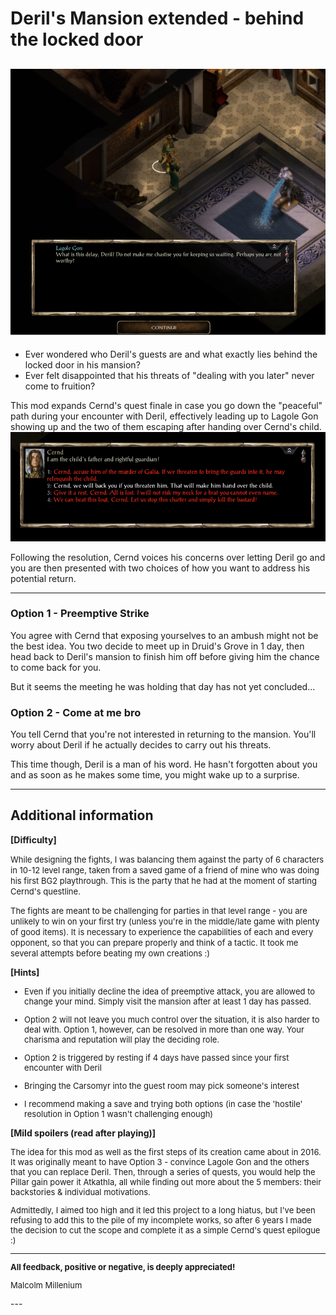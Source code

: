 # Deril's Mansion extended - behind the locked door
![Select this option](Pictures/2.PNG)
---

* Ever wondered who Deril's guests are and what exactly lies behind the locked door in his mansion?
* Ever felt disappointed that his threats of "dealing with you later" never come to fruition?

This mod expands Cernd's quest finale in case you go down the "peaceful" path during your encounter 
with Deril, effectively leading up to Lagole Gon showing up and the two of them escaping after
handing over Cernd's child.
![Select this option](Pictures/1.PNG)


Following the resolution, Cernd voices his concerns over letting Deril go and you
are then presented with two choices of how you want to address his potential return.

---

### Option 1 - Preemptive Strike
You agree with Cernd that exposing yourselves to an ambush might not be the best idea.
You two decide to meet up in Druid's Grove in 1 day, then 
head back to Deril's mansion to finish him off before giving him the chance
to come back for you.

But it seems the meeting he was holding that day has not yet concluded...

### Option 2 - Come at me bro
You tell Cernd that you're not interested in returning to the mansion.
You'll worry about Deril if he actually decides to carry out his threats.

This time though, Deril is a man of his word. He hasn't forgotten about you
and as soon as he makes some time, you might wake up to a surprise.

---

## Additional information

**[Difficulty]**

<font size=2>
While designing the fights, I was balancing them against the party of 6 characters in 10-12 level range,
taken from a saved game of a friend of mine who was doing his first BG2 playthrough. This is the party that he
had at the moment of starting Cernd's questline.

The fights are meant to be challenging for parties in that level range - you are unlikely to win on 
your first try (unless you're in the middle/late game with plenty of good items). It is necessary to experience the capabilities of each and every opponent,
so that you can prepare properly and think of a tactic. It took me several attempts before 
beating my own creations :)
</font>

**[Hints]**

<font size=2>

* Even if you initially decline the idea of preemptive attack, you are allowed 
  to change your mind. Simply visit the mansion after at least 1 day has passed.
 
* Option 2 will not leave you much control over the situation, it is also 
   harder to deal with. Option 1, however, can be resolved
   in more than one way. Your charisma and reputation will play the deciding role.

* Option 2 is triggered by resting if 4 days have passed 
  since your first encounter with Deril

* Bringing the Carsomyr into the guest room may pick someone's interest

* I recommend making a save and trying both options (in case the 'hostile' 
   resolution in Option 1 wasn't challenging enough)
   
</font>

**[Mild spoilers (read after playing)]**

<font size=2>

The idea for this mod as well as the first steps of its creation came about
in 2016. It was originally meant to have Option 3 - convince Lagole Gon and 
the others that you can replace Deril. Then, through a series of quests, you
would help the Pillar gain power it Atkathla, all while finding out more about 
the 5 members: their backstories & individual motivations.

Admittedly, I aimed too high and it led this project to a long hiatus, but
I've been refusing to add this to the pile of my incomplete works, so after 6 years
I made the decision to cut the scope and complete it 
as a simple Cernd's quest epilogue :) 

---
**All feedback, positive or negative, is deeply appreciated!**


Malcolm Millenium

</font>
---
